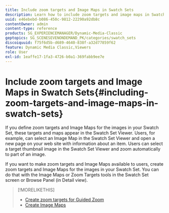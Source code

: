 ```yaml
---
title: Include zoom targets and Image Maps in Swatch Sets
description: Learn how to include zoom targets and image maps in Swatch Sets in Dynamic Media Classic.
uuid: e46ebebd-b086-450c-9812-22290a92db8c
contentOwner: admin
content-type: reference
products: SG_EXPERIENCEMANAGER/Dynamic-Media-Classic
geptopics: SG_SCENESEVENONDEMAND_PK/categories/swatch_sets
discoiquuid: f75f6d5b-d689-4640-838f-a32d77859f62
feature: Dynamic Media Classic,Viewers
role: User
exl-id: 1eaffe17-1fa3-4726-b0a1-369fabb9ee7e
---
```

# Include zoom targets and Image Maps in Swatch Sets{#including-zoom-targets-and-image-maps-in-swatch-sets}

If you define zoom targets and Image Maps for the images in your Swatch Set, these targets and maps appear in the Swatch Set Viewer. Users, for example, can select an Image Map in the Swatch Set Viewer and open a new page on your web site with information about an item. Users can select a target thumbnail image in the Swatch Set Viewer and zoom automatically to part of an image.

If you want to make zoom targets and Image Maps available to users, create zoom targets and Image Maps for the images in your Swatch Set. You can do that with the Image Maps or Zoom Targets tools in the Swatch Set screen or Browse Panel (in Detail view).

>[!MORELIKETHIS]
>
>* [Create zoom targets for Guided Zoom](creating-zoom-targets-guided-zoom.md#creating_zoom_targets_for_guided_zoom)
>* [Create Image Maps](creating-image-maps.md#creating_image_maps)
